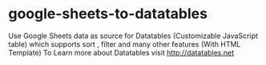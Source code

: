# google-sheets-to-datatables
Use Google Sheets data as source for Datatables (Customizable JavaScript table) which supports sort , filter and many other features (With HTML Template)
To Learn more about Datatables visit http://datatables.net  
